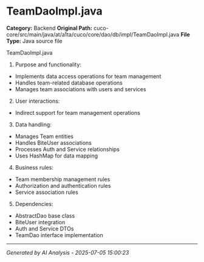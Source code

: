 # TeamDaoImpl.java

**Category:** Backend
**Original Path:** cuco-core/src/main/java/at/a1ta/cuco/core/dao/db/impl/TeamDaoImpl.java
**File Type:** Java source file

TeamDaoImpl.java
1. Purpose and functionality:
- Implements data access operations for team management
- Handles team-related database operations
- Manages team associations with users and services

2. User interactions:
- Indirect support for team management operations

3. Data handling:
- Manages Team entities
- Handles BiteUser associations
- Processes Auth and Service relationships
- Uses HashMap for data mapping

4. Business rules:
- Team membership management rules
- Authorization and authentication rules
- Service association rules

5. Dependencies:
- AbstractDao base class
- BiteUser integration
- Auth and Service DTOs
- TeamDao interface implementation

---
*Generated by AI Analysis - 2025-07-05 15:00:23*
